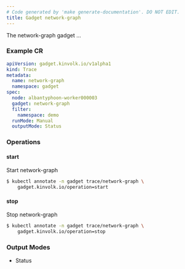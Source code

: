 ```yaml
---
# Code generated by 'make generate-documentation'. DO NOT EDIT.
title: Gadget network-graph
---
```


The network-graph gadget ...

### Example CR

```yaml
apiVersion: gadget.kinvolk.io/v1alpha1
kind: Trace
metadata:
  name: network-graph
  namespace: gadget
spec:
  node: albantyphoon-worker000003
  gadget: network-graph
  filter:
    namespace: demo
  runMode: Manual
  outputMode: Status
```

### Operations


#### start

Start network-graph

```bash
$ kubectl annotate -n gadget trace/network-graph \
    gadget.kinvolk.io/operation=start
```
#### stop

Stop network-graph

```bash
$ kubectl annotate -n gadget trace/network-graph \
    gadget.kinvolk.io/operation=stop
```

### Output Modes

* Status

